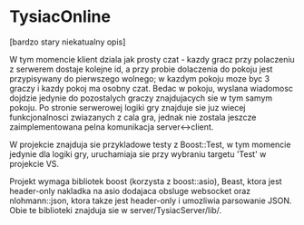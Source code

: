 # TysiacOnline

[bardzo stary niekatualny opis]

W tym momencie klient dziala jak prosty czat - kazdy gracz przy polaczeniu z serwerem dostaje kolejne id, a przy probie dolaczenia do pokoju jest przypisywany do pierwszego wolnego; w kazdym pokoju moze byc 3 graczy i kazdy pokoj ma osobny czat. Bedac w pokoju, wyslana wiadomosc dojdzie jedynie do pozostalych graczy znajdujacych sie w tym samym pokoju. Po stronie serwerowej logiki gry znajduje sie juz wiecej funkcjonalnosci zwiazanych z cala gra, jednak nie zostala jeszcze zaimplementowana pelna komunikacja server<->client.

W projekcie znajduja sie przykladowe testy z Boost::Test, w tym momencie jedynie dla logiki gry, uruchamiaja sie przy wybraniu targetu 'Test' w projekcie VS.

Projekt wymaga bibliotek boost (korzysta z boost::asio), Beast, ktora jest header-only nakladka na asio dodajaca obsluge websocket oraz nlohmann::json, ktora takze jest header-only i umozliwia parsowanie JSON. Obie te biblioteki znajduja sie w server/TysiacServer/lib/.

